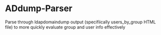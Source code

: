 # ADdump-Parser
Parse through ldapdomaindump output (specifiically users_by_group HTML file) to more quickly evaluate group and user info effectively
